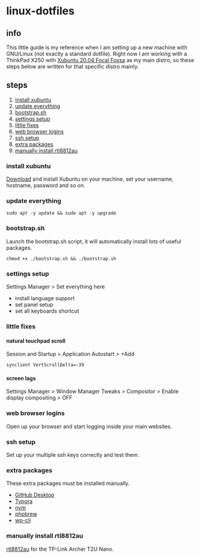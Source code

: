 # linux-dotfiles

## info

This little guide is my reference when I am setting up a new machine with GNU/Linux (not exactly a standard dotfile). Right now I am working with a ThinkPad X250 with [Xubuntu 20.04 Focal Fossa](https://xubuntu.org/release/20-04/) as my main distro, so these steps below are written for that specific distro mainly.

## steps

1. [install xubuntu](#install-xubuntu)
2. [update everything](#update-everything)
3. [bootstrap.sh](#bootstrapsh)
4. [settings setup](#settings-setup)
5. [little fixes](#little-fixes)
6. [web browser logins](#web-browser-logins)
7. [ssh setup](#ssh-setup)
8. [extra packages](#extra-packages)
9. [manually install rtl8812au](#manually-install-rtl8812au)

### install xubuntu

[Download](https://xubuntu.org/download/) and install Xubuntu on your machine, set your username, hostname, password and so on.

### update everything

```shell
sudo apt -y update && sudo apt -y upgrade
```

### bootstrap.sh

Launch the bootstrap.sh script, it will automatically install lots of useful packages.

```shell
chmod +x ./bootstrap.sh && ./bootstrap.sh
```

### settings setup

Settings Manager > Set everything here

* install language support
* set panel setup
* set all keyboards shortcut

### little fixes

#### natural touchpad scroll

Session and Startup > Application Autostart > +Add

```shell
synclient VertScrollDelta=-39
```

#### screen lags

Settings Manager > Window Manager Tweaks > Compositor > Enable display compositing > OFF

### web browser logins

Open up your browser and start logging inside your main websites.

### ssh setup

Set up your multiple ssh keys correctly and test them.

### extra packages

These extra packages must be installed manually.
* [GitHub Desktop](https://github.com/shiftkey/desktop)
* [Typora](https://typora.io)
* [nvm](https://github.com/nvm-sh/nvm)
* [phpbrew](https://github.com/phpbrew/phpbrew)
* [wp-cli](https://github.com/wp-cli/wp-cli)

### manually install rtl8812au

[rtl8812au](https://github.com/aircrack-ng/rtl8812au) for the TP-Link Archer T2U Nano.

